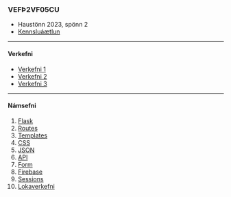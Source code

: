 ### VEFÞ2VF05CU
- Haustönn 2023, spönn 2
- [Kennsluáætlun](https://github.com/vefthroun/Namsefni/blob/main/VEF%C3%9E2VF05CU_H23_S2.pdf)

---

#### Verkefni

- [Verkefni 1](https://github.com/vefthroun/Namsefni/blob/main/Verkefni1.md)
- [Verkefni 2](https://github.com/vefthroun/Namsefni/blob/main/Verkefni2_h23_sp2.md)
- [Verkefni 3](https://github.com/vefthroun/Namsefni/blob/main/Verkefni3.md)
<!--
- [Verkefni 4](https://github.com/vefthroun/Namsefni/blob/main/Verkefni4_h23_sp1.md)
- [Verkefni 5](https://github.com/vefthroun/Namsefni/blob/main/Verkefni5_h23_sp1.md)
- [Verkefni 6](https://github.com/vefthroun/Namsefni/blob/main/Verkefni6_h23_sp1.md)
- [Verkefni 6](https://github.com/vefthroun/Namsefni/blob/main/Verkefni/Verkefni6.md)
-->
---

#### Námsefni

1. [Flask](https://github.com/vefthroun/Namsefni/blob/main/2-Flask/Readme.md#hva%C3%B0-er-flask)
1. [Routes](https://github.com/vefthroun/Namsefni/blob/main/2-Flask/Routes/readme.md#routing-k%C3%B3%C3%B0as%C3%BDnid%C3%A6mi)
1. [Templates](https://github.com/vefthroun/Namsefni/blob/main/2-Flask/Templates/README.md#jinja)
1. [CSS](https://github.com/vefthroun/Namsefni/blob/main/CSSLibraries.md)
1. [JSON](https://github.com/vefthroun/Namsefni/tree/main/3-Json#readme)
1. [API](https://github.com/vefthroun/Namsefni/blob/main/4-API/README.md#hva%C3%B0-er-api)
1. [Form](https://github.com/vefthroun/Namsefni/blob/main/WTForms/Readme.md)
1. [Firebase](https://github.com/vefthroun/Namsefni/tree/main/6-Gagnagrunnur#firebase)
1. [Sessions](https://github.com/vefthroun/Namsefni/tree/main/5-Cookies%26Sessions)
1. [Lokaverkefni](https://github.com/vefthroun/Namsefni/blob/main/7-lokaverkefni/Readme.md)


